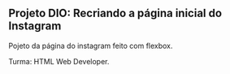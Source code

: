 ## Projeto DIO: Recriando a página inicial do Instagram

Pojeto da página do instagram  feito com flexbox.

Turma: HTML Web Developer.

